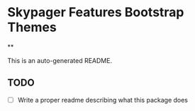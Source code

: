 # Skypager Features Bootstrap Themes

** 

This is an auto-generated README.

## TODO
 - [ ] Write a proper readme describing what this package does